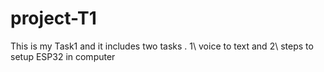 # project-T1
This is my Task1 and it includes two tasks . 1\ voice to text and 2\ steps to setup ESP32 in computer  
